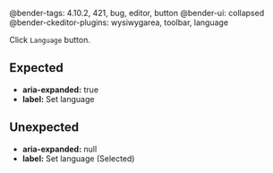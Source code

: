 @bender-tags: 4.10.2, 421, bug, editor, button
@bender-ui: collapsed
@bender-ckeditor-plugins: wysiwygarea, toolbar, language

Click `Language` button.

## Expected

* **aria-expanded:** true
* **label:** Set language

## Unexpected

* **aria-expanded:** null
* **label:** Set language (Selected)
